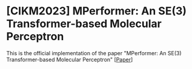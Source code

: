 # [CIKM2023] MPerformer: An SE(3) Transformer-based Molecular Perceptron
This is the official implementation of the paper "MPerformer: An SE(3) Transformer-based Molecular Perceptron" [[Paper](https:)]
